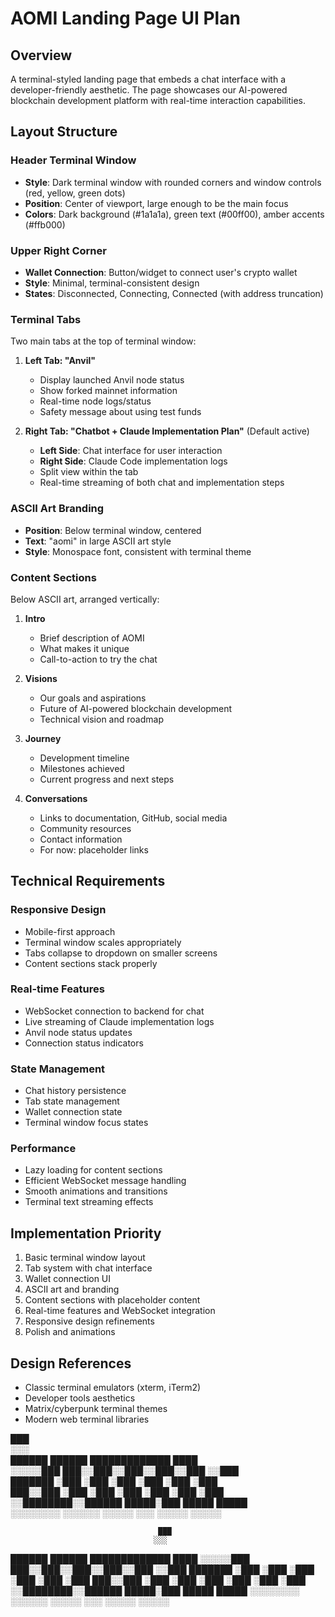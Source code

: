 # AOMI Landing Page UI Plan

## Overview
A terminal-styled landing page that embeds a chat interface with a developer-friendly aesthetic. The page showcases our AI-powered blockchain development platform with real-time interaction capabilities.

## Layout Structure

### Header Terminal Window
- **Style**: Dark terminal window with rounded corners and window controls (red, yellow, green dots)
- **Position**: Center of viewport, large enough to be the main focus
- **Colors**: Dark background (#1a1a1a), green text (#00ff00), amber accents (#ffb000)

### Upper Right Corner
- **Wallet Connection**: Button/widget to connect user's crypto wallet
- **Style**: Minimal, terminal-consistent design
- **States**: Disconnected, Connecting, Connected (with address truncation)

### Terminal Tabs
Two main tabs at the top of terminal window:

1. **Left Tab: "Anvil"**
   - Display launched Anvil node status
   - Show forked mainnet information
   - Real-time node logs/status
   - Safety message about using test funds

2. **Right Tab: "Chatbot + Claude Implementation Plan"** (Default active)
   - **Left Side**: Chat interface for user interaction
   - **Right Side**: Claude Code implementation logs
   - Split view within the tab
   - Real-time streaming of both chat and implementation steps

### ASCII Art Branding
- **Position**: Below terminal window, centered
- **Text**: "aomi" in large ASCII art style
- **Style**: Monospace font, consistent with terminal theme

### Content Sections
Below ASCII art, arranged vertically:

1. **Intro**
   - Brief description of AOMI
   - What makes it unique
   - Call-to-action to try the chat

2. **Visions**
   - Our goals and aspirations
   - Future of AI-powered blockchain development
   - Technical vision and roadmap

3. **Journey**
   - Development timeline
   - Milestones achieved
   - Current progress and next steps

4. **Conversations**
   - Links to documentation, GitHub, social media
   - Community resources
   - Contact information
   - For now: placeholder links

## Technical Requirements

### Responsive Design
- Mobile-first approach
- Terminal window scales appropriately
- Tabs collapse to dropdown on smaller screens
- Content sections stack properly

### Real-time Features
- WebSocket connection to backend for chat
- Live streaming of Claude implementation logs
- Anvil node status updates
- Connection status indicators

### State Management
- Chat history persistence
- Tab state management
- Wallet connection state
- Terminal window focus states

### Performance
- Lazy loading for content sections
- Efficient WebSocket message handling
- Smooth animations and transitions
- Terminal text streaming effects

## Implementation Priority
1. Basic terminal window layout
2. Tab system with chat interface
3. Wallet connection UI
4. ASCII art and branding
5. Content sections with placeholder content
6. Real-time features and WebSocket integration
7. Responsive design refinements
8. Polish and animations

## Design References
- Classic terminal emulators (xterm, iTerm2)
- Developer tools aesthetics
- Matrix/cyberpunk terminal themes
- Modern web terminal libraries


<div id="about" class="scroll-reveal scroll-reveal-delay-1 self-stretch text-center text-black text-sm font leading-[10px]">                                     ███ </div>
<div id="about" class="scroll-reveal scroll-reveal-delay-1 self-stretch text-center text-black text-sm font leading-[10px]">                                    ░░░  </div>
<div id="about" class="scroll-reveal scroll-reveal-delay-1 self-stretch text-center text-black text-sm font leading-[10px]">  ██████    ██████  █████████████   ████ </div>
<div id="about" class="scroll-reveal scroll-reveal-delay-1 self-stretch text-center text-black text-sm font leading-[10px]"> ░░░░░███  ███░░███░░███░░███░░███ ░░███ </div>
<div id="about" class="scroll-reveal scroll-reveal-delay-1 self-stretch text-center text-black text-sm font leading-[10px]">  ███████ ░███ ░███ ░███ ░███ ░███  ░███ </div>
<div id="about" class="scroll-reveal scroll-reveal-delay-1 self-stretch text-center text-black text-sm font leading-[10px]"> ███░░███ ░███ ░███ ░███ ░███ ░███  ░███ </div>
<div id="about" class="scroll-reveal scroll-reveal-delay-1 self-stretch text-center text-black text-sm font leading-[10px]">░░████████░░██████  █████░███ █████ █████</div>
<div id="about" class="scroll-reveal scroll-reveal-delay-1 self-stretch text-center text-black text-sm font leading-[10px]"> ░░░░░░░░  ░░░░░░  ░░░░░ ░░░ ░░░░░ ░░░░░ </div>

                                     ███ 
                                    ░░░  
  ██████    ██████  █████████████   ████ 
 ░░░░░███  ███░░███░░███░░███░░███ ░░███ 
  ███████ ░███ ░███ ░███ ░███ ░███  ░███ 
 ███░░███ ░███ ░███ ░███ ░███ ░███  ░███ 
░░████████░░██████  █████░███ █████ █████
 ░░░░░░░░  ░░░░░░  ░░░░░ ░░░ ░░░░░ ░░░░░